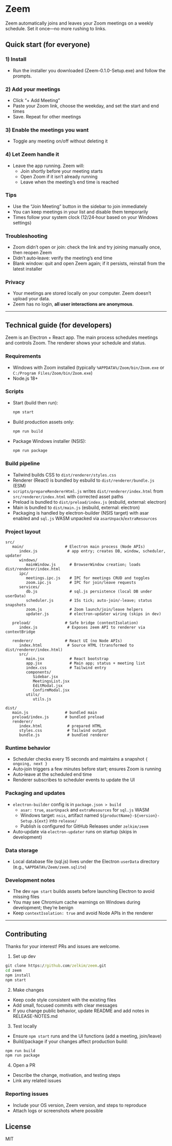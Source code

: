 # Zeem

Zeem automatically joins and leaves your Zoom meetings on a weekly schedule. Set it once—no more rushing to links.

## Quick start (for everyone)

### 1) Install
- Run the installer you downloaded (Zeem-0.1.0-Setup.exe) and follow the prompts.

### 2) Add your meetings
- Click “+ Add Meeting”
- Paste your Zoom link, choose the weekday, and set the start and end times
- Save. Repeat for other meetings

### 3) Enable the meetings you want
- Toggle any meeting on/off without deleting it

### 4) Let Zeem handle it
- Leave the app running. Zeem will:
   - Join shortly before your meeting starts
   - Open Zoom if it isn’t already running
   - Leave when the meeting’s end time is reached

### Tips
- Use the “Join Meeting” button in the sidebar to join immediately
- You can keep meetings in your list and disable them temporarily
- Times follow your system clock (12/24‑hour based on your Windows settings)

### Troubleshooting
- Zoom didn’t open or join: check the link and try joining manually once, then reopen Zeem
- Didn’t auto‑leave: verify the meeting’s end time
- Blank window: quit and open Zeem again; if it persists, reinstall from the latest installer

### Privacy
- Your meetings are stored locally on your computer. Zeem doesn’t upload your data.
- Zeem has no login, **all user interactions are anonymous**.

---

## Technical guide (for developers)

Zeem is an Electron + React app. The main process schedules meetings and controls Zoom. The renderer shows your schedule and status.

### Requirements
- Windows with Zoom installed (typically `%APPDATA%/Zoom/bin/Zoom.exe` or `C:/Program Files/Zoom/bin/Zoom.exe`)
- Node.js 18+

### Scripts
- Start (build then run):
   ```cmd
   npm start
   ```
- Build production assets only:
   ```cmd
   npm run build
   ```
- Package Windows installer (NSIS):
   ```cmd
   npm run package
   ```

### Build pipeline
- Tailwind builds CSS to `dist/renderer/styles.css`
- Renderer (React) is bundled by esbuild to `dist/renderer/bundle.js` (ESM)
- `scripts/prepareRendererHtml.js` writes `dist/renderer/index.html` from `src/renderer/index.html` with corrected asset paths
- Preload is bundled to `dist/preload/index.js` (esbuild, external: electron)
- Main is bundled to `dist/main.js` (esbuild, external: electron)
- Packaging is handled by electron-builder (NSIS target) with asar enabled and `sql.js` WASM unpacked via `asarUnpack`/`extraResources`

### Project layout

```
src/
   main/                  # Electron main process (Node APIs)
      index.js             # app entry; creates DB, window, scheduler, updater
      windows/
         mainWindow.js      # BrowserWindow creation; loads dist/renderer/index.html
      ipc/
         meetings.ipc.js    # IPC for meetings CRUD and toggles
         zoom.ipc.js        # IPC for join/leave requests
      services/
         db.js              # sql.js persistence (local DB under userData)
         scheduler.js       # 15s tick; auto-join/-leave; status snapshots
         zoom.js            # Zoom launch/join/leave helpers
         updater.js         # electron-updater wiring (skips in dev)

   preload/               # Safe bridge (contextIsolation)
      index.js             # Exposes zeem API to renderer via contextBridge

   renderer/              # React UI (no Node APIs)
      index.html           # Source HTML (transformed to dist/renderer/index.html)
      src/
         main.jsx           # React bootstrap
         app.jsx            # Main app; status + meeting list
         index.css          # Tailwind entry
         components/
            Sidebar.jsx
            MeetingsList.jsx
            EditModal.jsx
            ConfirmModal.jsx
         utils/
            utils.js

dist/
   main.js                # bundled main
   preload/index.js       # bundled preload
   renderer/
      index.html           # prepared HTML
      styles.css           # Tailwind output
      bundle.js            # bundled renderer
```

### Runtime behavior
- Scheduler checks every 15 seconds and maintains a snapshot `{ ongoing, next }`
- Auto‑join triggers a few minutes before start; ensures Zoom is running
- Auto‑leave at the scheduled end time
- Renderer subscribes to scheduler events to update the UI

### Packaging and updates
- `electron-builder` config is in `package.json > build`
   - `asar: true`, `asarUnpack` and `extraResources` for `sql.js` WASM
   - Windows target: `nsis`, artifact named `${productName}-${version}-Setup.${ext}` into `release/`
   - Publish is configured for GitHub Releases under `zelkim/zeem`
- Auto‑update via `electron-updater` runs on startup (skips in development)

### Data storage
- Local database file (sql.js) lives under the Electron `userData` directory (e.g., `%APPDATA%/Zeem/zeem.sqlite`)

### Development notes
- The dev `npm start` builds assets before launching Electron to avoid missing files
- You may see Chromium cache warnings on Windows during development; they’re benign
- Keep `contextIsolation: true` and avoid Node APIs in the renderer

---

## Contributing

Thanks for your interest! PRs and issues are welcome.

1) Set up dev
```cmd
git clone https://github.com/zelkim/zeem.git
cd zeem
npm install
npm start
```

2) Make changes
- Keep code style consistent with the existing files
- Add small, focused commits with clear messages
- If you change public behavior, update README and add notes in RELEASE-NOTES.md

3) Test locally
- Ensure `npm start` runs and the UI functions (add a meeting, join/leave)
- Build/package if your changes affect production build:
```cmd
npm run build
npm run package
```

4) Open a PR
- Describe the change, motivation, and testing steps
- Link any related issues

### Reporting issues
- Include your OS version, Zeem version, and steps to reproduce
- Attach logs or screenshots where possible

## License
MIT